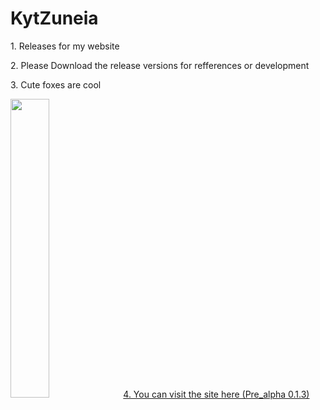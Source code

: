 # KytZuneia
<p>1. Releases for my website</p>
<p>2. Please Download the release versions for refferences or development</p>
<p>3. Cute foxes are cool</p>
<picture>
<img src="https://upload.wikimedia.org/wikipedia/commons/0/03/Vulpes_vulpes_laying_in_snow.jpg" width="35%" height="35%">
  </picture>
<a href="https://daskpfoundation.github.io/KytZuneia/Pre-Alpha%200.1.3/De_Home.html">4. You can visit the site here (Pre_alpha 0.1.3)</a>
